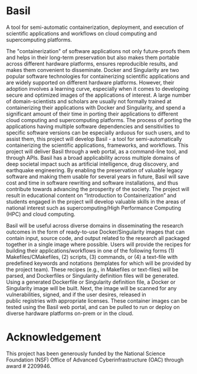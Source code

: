 # Basil
A tool for semi-automatic containerization, deployment, and execution of scientific applications and workflows on cloud computing and supercomputing platforms. 

The "containerization" of software applications not only future-proofs them and helps in their long-term preservation but also makes them portable across different hardware platforms, ensures reproducible results, and makes them convenient to disseminate. Docker and Singularity are two popular software technologies for containerizing scientific applications and are widely supported on different hardware platforms. However, their adoption involves a learning curve, especially when it comes to developing secure and optimized images of the applications of interest. A large number of domain-scientists and scholars are usually not formally trained at containerizing their applications with Docker and Singularity, and spend a significant amount of their time in porting their applications to different cloud computing and supercomputing platforms. The process of porting the applications having multiple software dependencies and sensitivities to specific software versions can be especially arduous for such users, and to assist them, this project will develop Basil - a tool for semi-automatically containerizing the scientific applications, frameworks, and workflows. This project will deliver Basil through a web portal, as a command-line tool, and through APIs. Basil has a broad applicability across multiple domains of deep societal impact such as artificial intelligence, drug discovery, and earthquake engineering. By enabling the preservation of valuable legacy software and making them usable for several years in future, Basil will save cost and time in software rewriting and software installations, and thus contribute towards advancing the prosperity of the society. The project will result in educational content on “Introduction to Containerization” and students engaged in the project will develop valuable skills in the areas of national interest such as supercomputing/High Performance Computing (HPC) and cloud computing.

Basil will be useful across diverse domains in disseminating the research outcomes in the form of ready-to-use Docker/Singularity images that can contain input, source code, and output related to the research all packaged together in a single image where possible. Users will provide the recipes for building their applications/workflows in one of the following forms (1) Makefiles/CMakefiles, (2) scripts, (3) commands, or (4) a text-file with predefined keywords and notations (templates for which will be provided by the project team). These recipes (e.g., in Makefiles or text-files) will be parsed, and Dockerfiles or Singularity definition files will be generated. Using a generated Dockerfile or Singularity definition file, a Docker or Singularity image will be built. Next, the image will be scanned for any vulnerabilities, signed, and if the user desires, released in public registries with appropriate licenses. These container images can be tested using the Basil web portal, and can be pulled to run or deploy on diverse hardware platforms on-prem or in the cloud.

# Acknowledgement
This project has been generously funded by the National Science Foundation (NSF) Office of Advanced Cyberinfrastructure (OAC) through award # 2209946.
